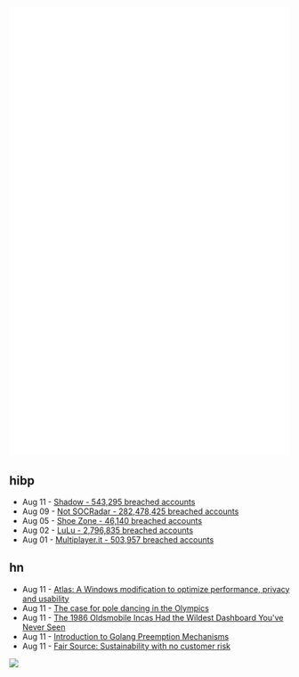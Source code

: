 ![Metrics](https://raw.githubusercontent.com/phixion/phixion/master/metrics.svg)

## hibp

<!--
for https://github.com/phixion/phixion/blob/main/.github/workflows/feeds.yml
-->
<!--START_SECTION:haveibeenpwnd-->
- Aug 11 - [Shadow - 543,295 breached accounts](https://haveibeenpwned.com/PwnedWebsites#Shadow)
- Aug 09 - [Not SOCRadar - 282,478,425 breached accounts](https://haveibeenpwned.com/PwnedWebsites#NotSOCRadar)
- Aug 05 - [Shoe Zone - 46,140 breached accounts](https://haveibeenpwned.com/PwnedWebsites#ShoeZone)
- Aug 02 - [LuLu - 2,796,835 breached accounts](https://haveibeenpwned.com/PwnedWebsites#LuLu)
- Aug 01 - [Multiplayer.it - 503,957 breached accounts](https://haveibeenpwned.com/PwnedWebsites#MultiplayerIt)
<!--END_SECTION:haveibeenpwnd-->

## hn

<!--
for https://github.com/phixion/phixion/blob/main/.github/workflows/feeds.yml
-->
<!--START_SECTION:hn-->
- Aug 11 - [Atlas: A Windows modification to optimize performance, privacy and usability](https://atlasos.net/)
- Aug 11 - [The case for pole dancing in the Olympics](https://www.vox.com/culture/366257/pole-dancing-olympics-sport-sex-work-gymnastics-paris)
- Aug 11 - [The 1986 Oldsmobile Incas Had the Wildest Dashboard You've Never Seen](https://www.thedrive.com/news/33416/the-1986-oldsmobile-incas-had-the-wildest-dashboard-youve-never-seen)
- Aug 11 - [Introduction to Golang Preemption Mechanisms](https://unskilled.blog/posts/preemption-in-go-an-introduction/)
- Aug 11 - [Fair Source: Sustainability with no customer risk](https://pepicrft.me/blog/2024/08/13/open-tuist)
<!--END_SECTION:hn-->

<!--
for https://yhype.me
-->
![](https://hit.yhype.me/github/profile?user_id=13013670)
